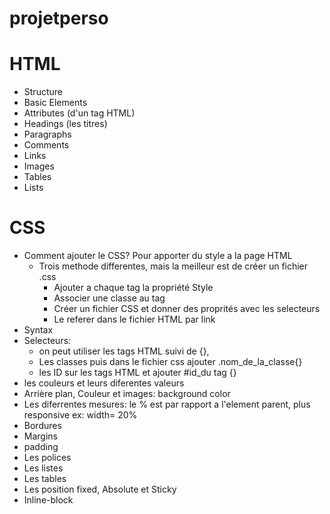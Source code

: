 # projetperso
# HTML
- Structure
- Basic Elements
- Attributes (d'un tag HTML)
- Headings (les titres)
- Paragraphs
- Comments
- Links
- Images
- Tables
- Lists

# CSS
- Comment ajouter le CSS? Pour apporter du style a la page HTML
    - Trois methode differentes, mais la meilleur est de créer un fichier .css
      - Ajouter a chaque tag la propriété Style
      - Associer une classe au tag
      - Créer un fichier CSS et donner des proprités avec les selecteurs
      - Le referer dans le fichier HTML par link
- Syntax
- Selecteurs: 
  - on peut utiliser les tags HTML suivi de {}, 
  - Les classes puis dans le fichier css ajouter .nom_de_la_classe{}
  - les ID sur les tags HTML et ajouter #id_du tag {}
- les couleurs et leurs diferentes valeurs
- Arrière plan, Couleur et images: background color
- Les diferrentes mesures: le % est par rapport a l'element parent, plus responsive ex: width= 20%
- Bordures
- Margins
- padding
- Les polices
- Les listes
- Les tables
- Les position fixed, Absolute et Sticky
- Inline-block